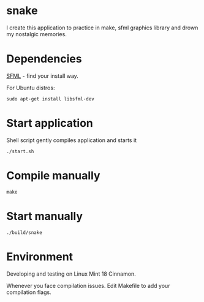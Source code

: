 # snake
I create this application to practice in make, sfml graphics library and drown my nostalgic memories.


# Dependencies
[SFML](http://www.sfml-dev.org/) - find your install way. 

For Ubuntu distros:
```
sudo apt-get install libsfml-dev
```


# Start application
Shell script gently compiles application and starts it 
```
./start.sh
```

# Compile manually 
```
make
```

# Start manually 
```
./build/snake
```

# Environment
Developing and testing on Linux Mint 18 Cinnamon. 

Whenever you face compilation issues. Edit Makefile to add your compilation flags.